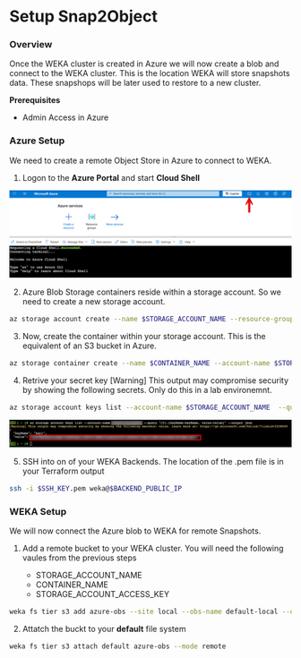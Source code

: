 # Setup Snap2Object

###  Overview
Once the WEKA cluster is created in Azure we will now create a blob and connect to the WEKA cluster.  This is the location WEKA will store snapshots data.  These snapshops will be later used to restore to a new cluster.

**Prerequisites**

- Admin Access in Azure

### Azure Setup
We need to create a remote Object Store in Azure to connect to WEKA.

1.  Logon to the **Azure Portal** and start **Cloud Shell**

![Cloud Shell](./images/cloud_shell.png)

2.  Azure Blob Storage containers reside within a storage account. So we need to create a new storage account.

```bash
az storage account create --name $STORAGE_ACCOUNT_NAME --resource-group $RG --location $LOCATION --sku Standard_LRS
```

3.  Now, create the container within your storage account. This is the equivalent of an S3 bucket in Azure.

```bash
az storage container create --name $CONTAINER_NAME --account-name $STORAGE_ACCOUNT_NAME 
```

4.  Retrive your secret key
[Warning] This output may compromise security by showing the following secrets.  Only do this in a lab environemnt.

```bash
az storage account keys list --account-name $STORAGE_ACCOUNT_NAME  --query "[0].{keyName:keyName, value:value}" --output json
```

![Secret Key](./images/azure_secret.png)

5. SSH into on of your WEKA Backends.  The location of the .pem file is in your Terraform output
```bash
ssh -i $SSH_KEY.pem weka@$BACKEND_PUBLIC_IP
```

### WEKA Setup
We will now connect the Azure blob to WEKA for remote Snapshots.  


1. Add a remote bucket to your WEKA cluster. You will need the following vaules from the previous steps

    - STORAGE_ACCOUNT_NAME
    - CONTAINER_NAME
    - STORAGE_ACCOUNT_ACCESS_KEY

```bash
weka fs tier s3 add azure-obs --site local --obs-name default-local --obs-type AZURE --hostname $STORAGE_ACCOUNT_NAME.blob.core.windows.net --port 443 --bucket $CONTAINER_NAME --access-key-id $STORAGE_ACCOUNT_NAME --secret-key $STORAGE_ACCOUNT_ACCESS_KEY --protocol https --auth-method AWSSignature4
```

2. Attatch the buckt to your **default** file system 

```bash
weka fs tier s3 attach default azure-obs --mode remote
```








